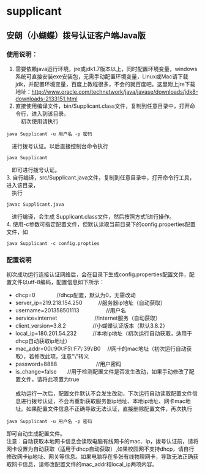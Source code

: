 # supplicant 
## 安朗（小蝴蝶）拨号认证客户端Java版
### 使用说明：<br>
1. 需要依赖java运行环境，jre或jdk1.7版本以上，同时配置环境变量，windows系统可直接安装exe安装包，无需手动配置环境变量，Linux或Mac请下载jdk，并配置环境变量，百度上教程很多，不会的就百度吧。这里附上jre下载地址：http://www.oracle.com/technetwork/java/javase/downloads/jdk8-downloads-2133151.html
2. 直接使用编译文件，bin/Supplicant.class文件，复制到任意目录中，打开命令行，进入到该目录。<br>
　初次使用请执行 
 ```
 java Supplicant -u 用户名 -p 密码
 ```
　进行拨号认证。以后直接控制台命令执行 
 ```
 java Supplicant 
 ```
 　即可进行拨号认证。<br>
3. 自行编译，src/Supplicant.java文件，复制到任意目录中，打开命令行工具，进入该目录，<br>
　执行 
 ```
 javac Supplicant.java 
 ```
　进行编译，会生成 Supplicant.class文件，然后按照方式1进行操作。<br>
4. 使用-c参数可指定配置文件，但默认读取当前目录下的config.properties配置文件，如
 ```
 java Supplicant -c config.propties
 ```
### 配置说明
初次成功运行连接认证网络后，会在目录下生成config.properties配置文件，配置文件以utf-8编码，配置信息如下所示：<br>
- dhcp=0　　　　//dhcp配置，默认为0，无需改动
- server_ip=219.218.154.250　　　//服务器ip地址（自动获取）
- username=201358501113　　　　　//用户名
- service=internet　　　　　　　//internet服务（自动获取）
- client_version=3.8.2　　　　　//小蝴蝶认证版本（默认3.8.2）
- local_ip=180.201.54.232　　　//本地ip地址（初次运行自动获取，适用于dhcp自动获取ip地址）
- mac_addr=00\\:90\\:F5\\:F7\\:39\\:B0 　//网卡的mac地址（初次运行自动获取），若修改此项，注意"\\"转义
- password=8888 　　　　　　　//用户密码
- is_change=false　　//用于检测配置文件是否发生改动，如果手动修改了配置文件，请将此项置为true
<br><br>
成功运行一次后，配置文件默认不会发生改动，下次运行自动读取配置文件信息进行拨号认证，不会再重新获取服务器ip地址、本地ip地址、网卡mac地址。如果配置文件信息不正确导致无法认证，直接删除配置文件，再次执行
```
java Supplicant -u 用户名 -p 密码 
```
即可自动生成配置文件。<br>
注意：自动获取本地网卡信息会读取电脑有线网卡的mac、ip，拨号认证前，请将网卡设置为自动获取（适用于dhcp自动获取）,如果校园网不支持dhcp，请自行修改网卡ip地址、网关等信息。如果电脑存在多张有线物理网卡，导致无法正确获取网卡信息，请修改配置文件的mac_addr和local_ip两项内容。<br>
